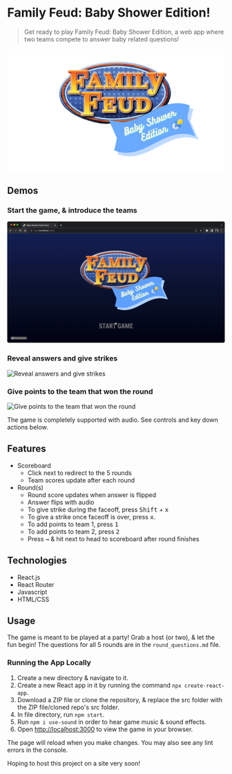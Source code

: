 # Family Feud: Baby Shower Edition!
> Get ready to play Family Feud: Baby Shower Edition, a web app where two teams compete to answer baby related questions!

![Baby Shower Family Feud Logo](src/imgs/family_feud_baby_shower_ed.png)


## Demos
### Start the game, & introduce the teams
![Start the game, & introduce the teams](src/demos/start_game.gif)

### Reveal answers and give strikes
![Reveal answers and give strikes](src/demos/reveal_answers.gif)

### Give points to the team that won the round
![Give points to the team that won the round](src/demos/give_points.gif)

The game is completely supported with audio. See controls and key down actions below.


## Features
- Scoreboard
  - Click next to redirect to the 5 rounds
  - Team scores update after each round
- Round(s)
  - Round score updates when answer is flipped
  - Answer flips with audio
  - To give strike during the faceoff, press <kbd>Shift</kbd> + <kbd>x</kbd>
  - To give a strike once faceoff is over, press <kbd>x</kbd>.
  - To add points to team 1, press <kbd>1</kbd>
  - To add points to team 2, press <kbd>2</kbd>
  - Press <kbd>→</kbd> & hit next to head to scoreboard after round finishes


## Technologies
- React.js
- React Router
- Javascript
- HTML/CSS


## Usage
The game is meant to be played at a party! Grab a host (or two), & let the fun begin! The questions for all 5 rounds are in the `round_questions.md` file.

### Running the App Locally
1. Create a new directory & navigate to it. 
2. Create a new React app in it by running the command `npx create-react-app`.
3. Download a ZIP file or clone the repository, & replace the src folder with the ZIP file/cloned repo's src folder.
4. In file directory, run `npm start`.
5. Run `npm i use-sound` in order to hear game music & sound effects.
6. Open [http://localhost:3000](http://localhost:3000) to view the game in your browser.

The page will reload when you make changes.
You may also see any lint errors in the console.

<!-- This project was bootstrapped with [Create React App](https://github.com/facebook/create-react-app). -->

Hoping to host this project on a site very soon!
